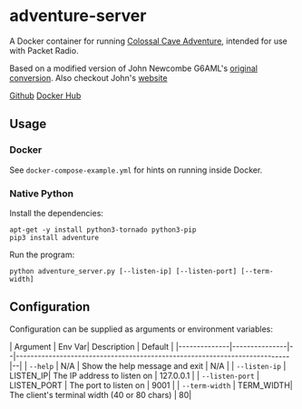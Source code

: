 
# adventure-server
A Docker container for running [Colossal Cave Adventure](https://en.wikipedia.org/wiki/Colossal_Cave_Adventure), intended for use with Packet Radio.

Based on a modified version of John Newcombe G6AML's [original conversion](https://bitbucket.org/johnnewcombe/adventureserver/src/master/). Also checkout John's [website](https://glasstty.com/)

[Github](https://github.com/marrold/packet-apps)
[Docker Hub](https://hub.docker.com/repository/docker/marrold/wx-report)

## Usage

### Docker

See `docker-compose-example.yml` for hints on running inside Docker.

### Native Python

Install the dependencies:

```
apt-get -y install python3-tornado python3-pip
pip3 install adventure
```

Run the program:

```python adventure_server.py [--listen-ip] [--listen-port] [--term-width]```


## Configuration

Configuration can be supplied as arguments or environment variables:

| Argument | Env Var| Description | Default                                                           |
|--------------|---------------|--|---------------------------------------------------------------------------|--|
| `--help`     |  N/A | Show the help message and exit   | N/A                                      |
| `--listen-ip` | LISTEN_IP| The IP address to listen on   | 127.0.0.1 | 
| `--listen-port` | LISTEN_PORT | The port to listen on | 9001 |
| `--term-width` | TERM_WIDTH| The client's terminal width (40 or 80 chars) | 80|


